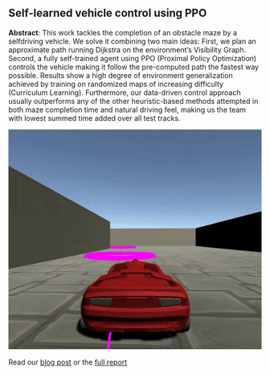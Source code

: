 ## Self-learned vehicle control using PPO

**Abstract**: This work tackles the completion of an obstacle maze by a selfdriving vehicle. We solve it combining two main ideas: First, we plan
an approximate path running Dijkstra on the environment’s Visibility
Graph. Second, a fully self-trained agent using PPO (Proximal Policy
Optimization) controls the vehicle making it follow the pre-computed
path the fastest way possible. Results show a high degree of environment
generalization achieved by training on randomized maps of increasing
difficulty (Curriculum Learning). Furthermore, our data-driven control
approach usually outperforms any of the other heuristic-based methods
attempted in both maze completion time and natural driving feel,
making us the team with lowest summed time added over all test
tracks.

![Gif of vehicle following the path](self-driving.gif)

Read our [blog post](https://campusai.github.io/experiments/autonomous_driving) or the [full report](report.pdf)
